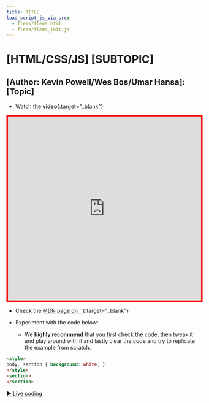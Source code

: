 ```yaml
---
title: TITLE 
load_script_js_via_src:
  - flems/flems.html
  - flems/flems_init.js
---
```


# [HTML/CSS/JS] [SUBTOPIC]

## [Author: Kevin Powell/Wes Bos/Umar Hansa]: [Topic]

- Watch the [**video**](){:target="_blank"}

<iframe width="100%" height="480" src="https://www.youtube.com/embed/<VIDEO_ID>" title="YouTube video player" frameborder="0" allow="accelerometer; autoplay; clipboard-write; encrypted-media; gyroscope; picture-in-picture; web-share" allowfullscreen style="border: 4px solid red;"></iframe>

- Check the [MDN page on ``](){:target="_blank"}

- Experiment with the code below:
  - We **highly recommend** that you first check the code, then tweak it and play around with it and lastly clear the code and try to replicate the example from scratch.

```html
<style>
body, section { background: white; }
</style>
<section>
</section>
```

[&#9658; Live coding](#flems-enable)

